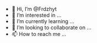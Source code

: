 - 👋 Hi, I’m @Frdzhyt
- 👀 I’m interested in ...
- 🌱 I’m currently learning ...
- 💞️ I’m looking to collaborate on ...
- 📫 How to reach me ...

<!---
Frdzhyt/Frdzhyt is a ✨ special ✨ repository because its `README.md` (this file) appears on your GitHub profile.
You can click the Preview link to take a look at your changes.
--->
